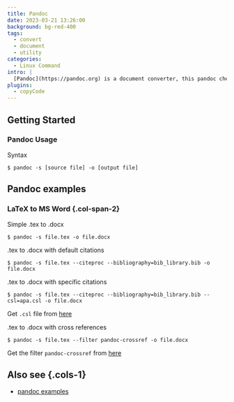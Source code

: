 ```yaml
---
title: Pandoc
date: 2023-03-21 13:26:00
background: bg-red-400
tags:
  - convert
  - document
  - utility
categories:
  - Linux Command
intro: |
  [Pandoc](https://pandoc.org) is a document converter, this pandoc cheat sheet contains pandoc commands and some common pandoc tricks.
plugins:
  - copyCode
---
```


## Getting Started

### Pandoc Usage

Syntax

```shell script
$ pandoc -s [source file] -o [output file]
```

## Pandoc examples

### LaTeX to MS Word {.col-span-2}

Simple .tex to .docx

```shell script
$ pandoc -s file.tex -o file.docx
```

.tex to .docx with default citations

```shell script
$ pandoc -s file.tex --citeproc --bibliography=bib_library.bib -o file.docx
```

.tex to .docx with specific citations

```shell script
$ pandoc -s file.tex --citeproc --bibliography=bib_library.bib --csl=apa.csl -o file.docx
```

Get `.csl` file from [here](https://github.com/citation-style-language/styles)

.tex to .docx with cross references

```shell script
$ pandoc -s file.tex --filter pandoc-crossref -o file.docx
```

Get the filter `pandoc-crossref` from [here](https://github.com/lierdakil/pandoc-crossref/releases)

## Also see {.cols-1}

- [pandoc examples](https://pandoc.org/demos.html)
